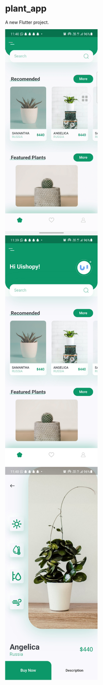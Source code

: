# plant_app

A new Flutter project.


<p float="left">
  <img src="https://github.com/Gaurav-Krishna-Gaali/plant_app/blob/master/Screen_Recording_20210419-114052_1.gif" width="300" />
  <img src="https://github.com/Gaurav-Krishna-Gaali/plant_app/blob/master/Screenshot_20210419-113954.jpg" width="300" />
  <img src="https://github.com/Gaurav-Krishna-Gaali/plant_app/blob/master/Screenshot_20210419-114004.jpg" width="300" /> 
  

</p>

<p float="left">
  
</p>
